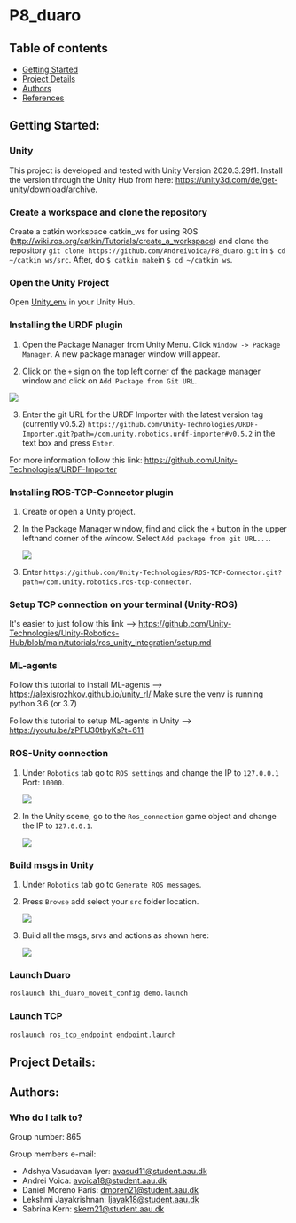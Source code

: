 # P8_duaro

## Table of contents

- [Getting Started](#Purpose-Started)
- [Project Details](#Project-Details)
- [Authors](#Authors)
- [References](#References)

## Getting Started: 

### Unity

This project is developed and tested with Unity Version 2020.3.29f1. Install the version through the Unity Hub from here: https://unity3d.com/de/get-unity/download/archive.

### Create a workspace and clone the repository 

Create a catkin workspace catkin_ws for using ROS (http://wiki.ros.org/catkin/Tutorials/create_a_workspace) and clone the repository `git clone https://github.com/AndreiVoica/P8_duaro.git` in `$ cd ~/catkin_ws/src`.
After, do `$ catkin_make`in `$ cd ~/catkin_ws`.

### Open the Unity Project

Open [Unity_env](/Unity_env) in your Unity Hub.

### Installing the URDF plugin

1. Open the Package Manager from Unity Menu. Click `Window -> Package Manager`. A new package manager window will appear.

2. Click on the `+` sign on the top left corner of the package manager window and click on `Add Package from Git URL`. 

<img src = "images/Package_manager_add.png">

3. Enter the git URL for the URDF Importer with the latest version tag (currently v0.5.2) `https://github.com/Unity-Technologies/URDF-Importer.git?path=/com.unity.robotics.urdf-importer#v0.5.2` in the text box and press `Enter`.

For more information follow this link: https://github.com/Unity-Technologies/URDF-Importer

### Installing ROS-TCP-Connector plugin

1. Create or open a Unity project.

2. In the Package Manager window, find and click the `+` button in the upper lefthand corner of the window. Select `Add package from git URL...`.

    ![](/images/packman.png)
3. Enter `https://github.com/Unity-Technologies/ROS-TCP-Connector.git?path=/com.unity.robotics.ros-tcp-connector`.


### Setup TCP connection on your terminal (Unity-ROS)

It's easier to just follow this link --> https://github.com/Unity-Technologies/Unity-Robotics-Hub/blob/main/tutorials/ros_unity_integration/setup.md

### ML-agents

Follow this tutorial to install ML-agents --> https://alexisrozhkov.github.io/unity_rl/
Make sure the venv is running python 3.6 (or 3.7)

Follow this tutorial to setup ML-agents in Unity --> https://youtu.be/zPFU30tbyKs?t=611

### ROS-Unity connection

1. Under `Robotics` tab go to `ROS settings` and change the IP to `127.0.0.1` Port: `10000`.

    <img src = "images/rosconnection.png">
2. In the Unity scene, go to the `Ros_connection` game object and change the IP to `127.0.0.1`.

    <img src = "images/unityrosconnection.png">
    
### Build msgs in Unity

1. Under `Robotics` tab go to `Generate ROS messages`.
2. Press `Browse` add select your `src` folder location. 

    ![](/images/browse.png)
    
3. Build all the msgs, srvs and actions as shown here:

    ![](/images/buildmsgs.png)
    

### Launch Duaro

```bash
roslaunch khi_duaro_moveit_config demo.launch
```
### Launch TCP

```bash
roslaunch ros_tcp_endpoint endpoint.launch
```


## Project Details: 



## Authors:

### Who do I talk to? ###

Group number: 865

Group members e-mail:
* Adshya Vasudavan Iyer: avasud11@student.aau.dk
* Andrei Voica: avoica18@student.aau.dk
* Daniel Moreno París: dmoren21@student.aau.dk
* Lekshmi Jayakrishnan: ljayak18@student.aau.dk
* Sabrina Kern: skern21@student.aau.dk
